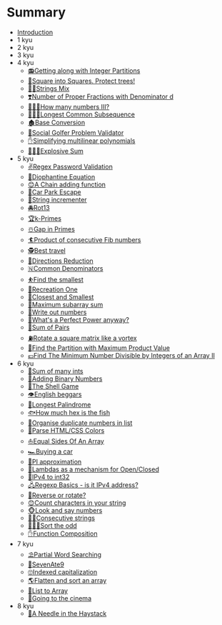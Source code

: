 # Summary

* [Introduction](README.md)
* 1 kyu
* 2 kyu
* 3 kyu
* 4 kyu
    * [📻Getting along with Integer Partitions](4-kyu/getting-along-with-integer-partitions.md)
    * [🔲Square into Squares. Protect trees!](4-kyu/square-into-squares-protect-trees.md)
    * [🖐🏽Strings Mix](4-kyu/strings-mix.md)
    * [❣️Number of Proper Fractions with Denominator d](4-kyu/number-of-proper-fractions-with-denominator-d.md)
    * [🤷🏾‍♂️How many numbers III?](4-kyu/how-many-numbers-iii.md)
    * [🙇🏾‍♀️Longest Common Subsequence](4-kyu/longest-common-subsequence.md)
    * [🏚️Base Conversion](4-kyu/base-conversion.md)
    * [🎅Social Golfer Problem Validator](4-kyu/social-golfer-problem-validator.md)
    * [✋Simplifying multilinear polynomials](4-kyu/simplifying-multilinear-polynomials.md)
    * [👩‍👩‍👦Explosive Sum](4-kyu/explosive-sum.md)
* 5 kyu
    * [✌️Regex Password Validation](5-kyu/regex-password-validation.md)
    * [🏩Diophantine Equation](5-kyu/diophantine-equation.md)
    * [😊A Chain adding function](5-kyu/diophantine-equation.md)
    * [🐒Car Park Escape](5-kyu/car-park-escape.md)
    * [🙈String incrementer](5-kyu/string-incrementer.md)
    * [🚔Rot13](5-kyu/rot13-1.md)
    * [🏆k-Primes](5-kyu/k-primes.md)
    * [☃️Gap in Primes](5-kyu/gap-in-primes.md)
    * [🏄Product of consecutive Fib numbers](5-kyu/product-of-consecutive-fib-numbers.md)
    * [🕵️Best travel](5-kyu/best-travel.md)
    * [🙍Directions Reduction](5-kyu/directions-reduction.md)
    * [🇳Common Denominators](5-kyu/common-denominators.md)
    * [⛹️Find the smallest](5-kyu/find-the-smallest.md)
    * [🏓Recreation One](5-kyu/integers-recreation-one.md)
    * [🏸Closest and Smallest](5-kyu/closest-and-smallest.md)
    * [🍕Maximum subarray sum](5-kyu/maximum-subarray-sum.md)
    * [🍪Write out numbers](5-kyu/write-out-numbers.md)
    * [🚵What's a Perfect Power anyway?](5-kyu/whats-a-perfect-power-anyway.md)
    * [👨Sum of Pairs](5-kyu/sum-of-pairs.md)
    * [⛽Rotate a square matrix like a vortex](5-kyu/rotate-a-square-matrix-like-a-vortex.md)
    * [🏧Find the Partition with Maximum Product Value](5-kyu/find-the-partition-with-maximum-product-value.md)
    * [💷Find The Minimum Number Divisible by Integers of an Array II](5-kyu/find-the-minimum-number-divisible-by-integers-of-an-array-ii.md)
* 6 kyu
    * [🐶Sum of many ints](6-kyu/sum-of-many-ints.md)
    * [💖Adding Binary Numbers](6-kyu/adding-binary-numbers.md)
    * [🔮The Shell Game](6-kyu/the-shell-game.md)
    * [👁️English beggars](6-kyu/english-beggars.md)
    * [👀Longest Palindrome](6-kyu/longest-palindrome.md)
    * [🐟How much hex is the fish](6-kyu/how-much-hex-is-the-fish.md)
    * [🍥Organise duplicate numbers in list](6-kyu/organise-duplicate-numbers-in-list.md)
    * [🍇Parse HTML/CSS Colors](6-kyu/parse-html-slash-css-colors.md)
    * [⛵Equal Sides Of An Array](6-kyu/equal-sides-of-an-array.md)
    * [🏎️Buying a car](6-kyu/buying-a-car.md)
    * [🏴󠁢󠁲󠁰󠁩󠁿PI approximation](6-kyu/pi-approximation.md)
    * [🚪Lambdas as a mechanism for Open/Closed](6-kyu/lambdas-as-a-mechanism-for-open-slash-closed.md)
    * [🚈IPv4 to int32](6-kyu/ipv4-to-int32.md)
    * [🖧Regexp Basics - is it IPv4 address?](6-kyu/regexp-basics-is-it-ipv4-address.md)
    * [🤔Reverse or rotate?](6-kyu/reverse-or-rotate.md)
    * [😊Count characters in your string](6-kyu/count-characters-in-your-string.md)
    * [🐵Look and say numbers](6-kyu/look-and-say-numbers.md)
    * [👩🏽Consecutive strings](6-kyu/consecutive-strings.md)
    * [👯🏿‍♂️Sort the odd](6-kyu/sort-the-odd.md)
    * [✋Function Composition](6-kyu/function-composition.md)
* 7 kyu
    * [⛱️Partial Word Searching](7-kyu/partial-word-searching.md)
    * [🔪SevenAte9](7-kyu/sevenate9.md)
    * [🙄Indexed capitalization](7-kyu/indexed-capitalization.md)
    * [🌎Flatten and sort an array](7-kyu/flatten-and-sort-an-array.md)
    * [🌟List to Array](7-kyu/list-to-array.md)
    * [🎉Going to the cinema](7-kyu/going-to-the-cinema.md)
* 8 kyu
    * [🎂A Needle in the Haystack](8-kyu/a-needle-in-the-haystack.md)

